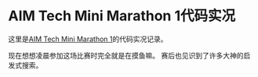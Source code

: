 # AIM Tech Mini Marathon 1代码实况

这里是[AIM Tech Mini Marathon 1](http://codeforces.com/blog/entry/57447)的代码实况记录。

现在想想凌晨参加这场比赛时完全就是在摸鱼嘛。
赛后也见识到了许多大神的启发式搜索。

